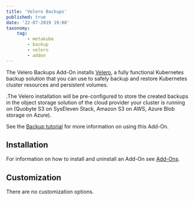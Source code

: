 ```yaml
---
title: 'Velero Backups'
published: true
date: '22-07-2019 19:00'
taxonomy:
    tag:
        - metakube
        - backup
        - velero
        - addon
---
```


The Velero Backups Add-On installs [Velero](https://velero.io/), a fully functional Kubernetes backup solution that you can use to safely backup and restore Kubernetes cluster resources and persistent volumes.

.The Velero installation will be pre-configured to store the created backups in the object storage solution of the cloud provider your cluster is running on (Quobyte S3 on SysEleven Stack, Amazon S3 on AWS, Azure Blob storage on Azure).

See the [Backup tutorial](../../04.tutorials/18.create-backup-and-restore/default.en.md) for more information on using this Add-On.

## Installation

For information on how to install and uninstall an Add-On see [Add-Ons](../default.en.md).

## Customization

There are no customization options.
